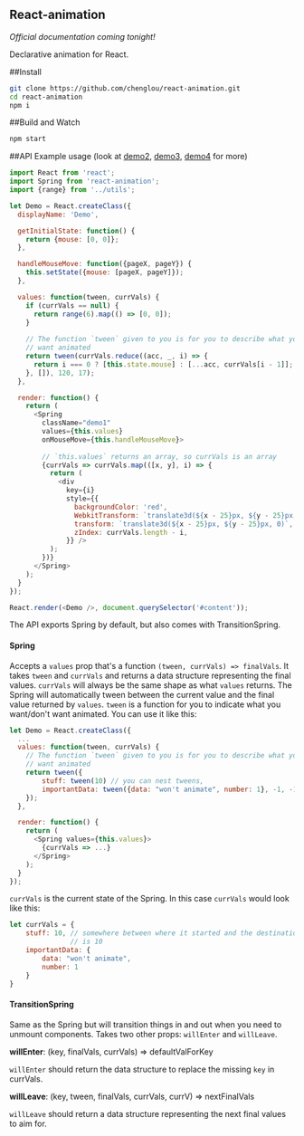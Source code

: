 React-animation
---
_Official documentation coming tonight!_

Declarative animation for React. 

##Install
```sh
git clone https://github.com/chenglou/react-animation.git
cd react-animation
npm i
```

##Build and Watch

```sh
npm start
```

##API
Example usage (look at [demo2](https://github.com/chenglou/react-animation/tree/master/demo2), [demo3](https://github.com/chenglou/react-animation/tree/master/demo3), [demo4](https://github.com/chenglou/react-animation/tree/master/demo4) for more)

```js
import React from 'react';
import Spring from 'react-animation';
import {range} from '../utils';

let Demo = React.createClass({
  displayName: 'Demo',

  getInitialState: function() {
    return {mouse: [0, 0]};
  },

  handleMouseMove: function({pageX, pageY}) {
    this.setState({mouse: [pageX, pageY]});
  },

  values: function(tween, currVals) {
    if (currVals == null) {
      return range(6).map(() => [0, 0]);
    }
    
    // The function `tween` given to you is for you to describe what you  
    // want animated
    return tween(currVals.reduce((acc, _, i) => {
      return i === 0 ? [this.state.mouse] : [...acc, currVals[i - 1]];
    }, []), 120, 17);
  },

  render: function() {
    return (
      <Spring 
        className="demo1" 
        values={this.values} 
        onMouseMove={this.handleMouseMove}>
        
        // `this.values` returns an array, so currVals is an array
        {currVals => currVals.map(([x, y], i) => {
          return (
            <div
              key={i}
              style={{
                backgroundColor: 'red',
                WebkitTransform: `translate3d(${x - 25}px, ${y - 25}px, 0)`,
                transform: `translate3d(${x - 25}px, ${y - 25}px, 0)`,
                zIndex: currVals.length - i,
              }} />
          );
        })}
      </Spring>
    );
  }
});

React.render(<Demo />, document.querySelector('#content'));
```

The API exports Spring by default, but also comes with TransitionSpring. 

#### Spring
Accepts a `values` prop that's a function `(tween, currVals) => finalVals`. It takes `tween` and `currVals` and returns a data structure representing the final values. `currVals` will always be the same shape as what `values` returns. The Spring will automatically tween between the current value and the final value returned by `values`.
`tween` is a function for you to indicate what you want/don't want animated. You can use it like this:
```js
let Demo = React.createClass({
  ...
  values: function(tween, currVals) {
    // The function `tween` given to you is for you to describe what you  
    // want animated
    return tween({
        stuff: tween(10) // you can nest tweens,
        importantData: tween({data: "won't animate", number: 1}, -1, -1) // Un-tween
    });
  },

  render: function() {
    return (
      <Spring values={this.values}>
        {currVals => ...}
      </Spring>
    );
  }
});
```
`currVals` is the current state of the Spring. In this case `currVals` would look like this:

```js
let currVals = {
    stuff: 10, // somewhere between where it started and the destination which 
               // is 10
    importantData: {
        data: "won't animate", 
        number: 1
    }
}
```

#### TransitionSpring
Same as the Spring but will transition things in and out when you need to unmount components. Takes two other props: `willEnter` and `willLeave`.

__willEnter__: (key, finalVals, currVals) => defaultValForKey

`willEnter` should return the data structure to replace the missing `key` in currVals.

__willLeave__: (key, tween, finalVals, currVals, currV) => nextFinalVals

`willLeave` should return a data structure representing the next final values to aim for.
